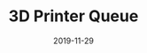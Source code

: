 ---
title: 3D Printer Queue
date: 2019-11-29
description:
    Self-contained fabrication station. Users wirelessly upload designs, which are intelligently queued and printed. Available printing resources are managed efficiently. Users get part ETA within seconds.
layout: Project
img: '3D_printer_station.jpg'
tags: 'software engineering, fabrication, embedded systems'
---